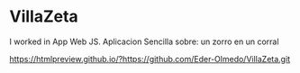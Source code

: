 # VillaZeta
I worked in App Web JS. 
Aplicacion Sencilla sobre: un zorro en un corral

https://htmlpreview.github.io/?https://github.com/Eder-Olmedo/VillaZeta.git
